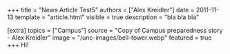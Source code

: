 +++
title = "News Article Test5"
authors = ["Alex Kreidler"]
date = 2011-11-13
template = "article.html"
visible = true
description = "bla bla bla"

[extra]
topics = ["Campus"]
source = "Copy of Campus preparedness story - Alex Kreidler"
image = "/unc-images/bell-tower.webp"
featured = true
+++
Hi!
